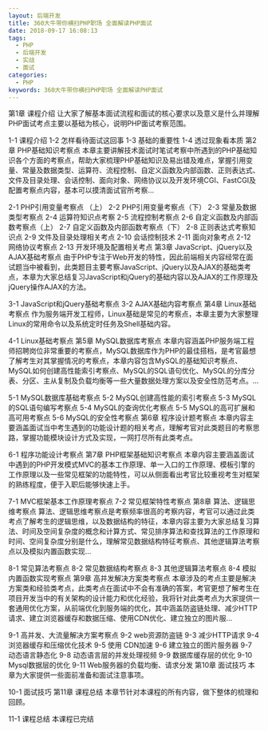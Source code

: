```yaml
---
layout: 后端开发
title: 360大牛带你横扫PHP职场 全面解读PHP面试
date: 2018-09-17 16:08:13
tags:
  - PHP
  - 后端开发
  - 实战
  - 面试
categories:
  - PHP
keywords: 360大牛带你横扫PHP职场 全面解读PHP面试
---
```

第1章 课程介绍
让大家了解基本面试流程和面试的核心要求以及意义是什么并理解PHP面试考点主要以基础为核心，说明PHP面试考察范围。

1-1 课程介绍
1-2 怎样看待面试这回事
1-3 基础的重要性
1-4 透过现象看本质
第2章 PHP基础知识考察点
本章主要讲解技术面试时笔试考察中所遇到的PHP基础知识各个方面的考察点，帮助大家梳理PHP基础知识及易出错及难点，掌握引用变量、常量及数据类型、运算符、流程控制、自定义函数及内部函数、正则表达式、文件及目录处理、会话控制、面向对象、网络协议以及开发环境CGI、FastCGI及配置考察点内容，基本可以摸清面试官所考察...
<!-- more -->
2-1 PHP引用变量考察点 （上）
2-2 PHP引用变量考察点（下）
2-3 常量及数据类型考察点
2-4 运算符知识点考察
2-5 流程控制考察点
2-6 自定义函数及内部函数考察点（上）
2-7 自定义函数及内部函数考察点（下）
2-8 正则表达式考察知识点
2-9 文件及目录处理相关考点
2-10 会话控制技术
2-11 面向对象考点
2-12 网络协议考察点
2-13 开发环境及配置相关考点
第3章 JavaScript、jQuery以及AJAX基础考察点
由于PHP专注于Web开发的特性，因此前端相关内容经常在面试题当中被看到，此类题目主要考察JavaScript、jQuery以及AJAX的基础类考点，本章为大家总结复习JavaScript和jQuery的基础内容以及AJAX的工作原理及jQuery操作AJAX的方法。

3-1 JavaScript和jQuery基础考察点
3-2 AJAX基础内容考察点
第4章 Linux基础考察点
作为服务端开发工程师，Linux基础是常见的考察点，本章主要为大家整理Linux的常用命令以及系统定时任务及Shell基础内容。

4-1 Linux基础考察点
第5章 MySQL数据库考察点
本章内容涵盖PHP服务端工程师招聘岗位非常重要的考察点，MySQL数据库作为PHP的最佳搭档，是考官最想了解考生对其掌握情况的考察点，本章内容包含MySQL的基础知识考察点、MySQL如何创建高性能索引考察点、MySQL的SQL语句优化、MySQL的分库分表、分区、主从复制及负载均衡等一些大量数据处理方案以及安全性防范考点。...

5-1 MySQL数据库基础考察点
5-2 MySQL创建高性能的索引考察点
5-3 MySQL的SQL语句编写考察点
5-4 MySQL的查询优化考察点
5-5 MySQL的高可扩展和高可用考察点
5-6 MySQL的安全性考察点
第6章 程序设计题考察点
本章内容主要涵盖面试当中考生遇到的功能设计题的相关考点，理解考官对此类题目的考察思路，掌握功能模块设计方式及实现，一网打尽所有此类考点。

6-1 程序功能设计考察点
第7章 PHP框架基础知识考察点
本章内容主要涵盖面试中遇到的PHP开发模式MVC的基本工作原理、单一入口的工作原理、模板引擎的工作原理以及一些常见框架的功能特性，可以从侧面看出考官比较重视考生对框架的熟练程度，便于入职后能够快速上手。

7-1 MVC框架基本工作原理考察点
7-2 常见框架特性考察点
第8章 算法、逻辑思维考察点
算法、逻辑思维考察点是考察频率很高的考察内容，考官可以通过此类考点了解考生的逻辑思维，以及数据结构的特征，本章内容主要为大家总结复习算法、时间及空间复杂度的概念和计算方式、常见排序算法和查找算法的工作原理和时间、空间复杂度分别是什么，理解常见数据结构特征考察点、其他逻辑算法考察点以及模拟内置函数实现...

8-1 常见算法考察点
8-2 常见数据结构考察点
8-3 其他逻辑算法考察点
8-4 模拟内置函数实现考察点
第9章 高并发解决方案类考察点
本章涉及的考点主要是解决方案类和经验类考点，此类考点在面试中不会有准确的答案，考官更想了解考生在项目开发当中的有关架构的设计能力和优化经验，我将针对此类考点为大家提供一套通用优化方案，从前端优化到服务端的优化，其中涵盖防盗链处理、减少HTTP请求、建立浏览器缓存和数据压缩、使用CDN优化、建立独立的图片服...

9-1 高并发、大流量解决方案考察点
9-2 web资源防盗链
9-3 减少HTTP请求
9-4 浏览器缓存和压缩优化技术
9-5 使用 CDN加速
9-6 建立独立的图片服务器
9-7 动态语言静态化
9-8 动态语言层的并发处理视频
9-9 数据库缓存层的优化
9-10 Mysql数据层的优化
9-11 Web服务器的负载均衡、请求分发
第10章 面试技巧
本章为大家提供一些面前准备和面试注意事项。

10-1 面试技巧
第11章 课程总结
本章节针对本课程的所有内容，做下整体的梳理和回顾。

11-1 课程总结
本课程已完结
﻿
<div id="jspay" sid="WStaPnr3221" style="display:none">WStaPnr3221</div>
<script type="text/javascript" src="https://www.fageka.com/j.js"></script>
<script type="text/javascript" src="https://www.fageka.com/f.js" charset="utf-8"></script>
